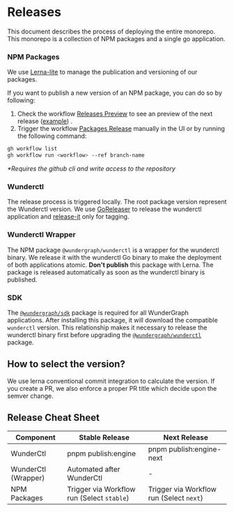 # Releases

This document describes the process of deploying the entire monorepo.
This monorepo is a collection of NPM packages and a single go application.

### NPM Packages

We use [Lerna-lite](https://github.com/ghiscoding/lerna-lite) to manage the publication and versioning of our packages.

If you want to publish a new version of an NPM package, you can do so by following:

1. Check the
   workflow [Releases Preview](https://github.com/wundergraph/wundergraph/actions/workflows/packages-release-preview.yaml)
   to see an preview of the next release ([example](https://github.com/wundergraph/wundergraph/actions/runs/2425016891))
   .
2. Trigger the
   workflow [Packages Release](https://github.com/wundergraph/wundergraph/actions/workflows/packages-release.yaml)
   manually in the UI or by running the following command:

```sh
gh workflow list
gh workflow run <workflow> --ref branch-name
```

_\*Requires the github cli and write access to the repository_

### Wunderctl

The release process is triggered locally. The root package version represent the Wunderctl version. We use [GoReleaser](https://goreleaser.com/) to release the wunderctl application
and [release-it](https://github.com/release-it/release-it) only for tagging.

### Wunderctl Wrapper

The NPM package `@wundergraph/wunderctl` is a wrapper for the wunderctl binary. We release it with the wunderctl Go
binary to make the deployment of both applications atomic. **Don't publish** this package with Lerna.
The package is released automatically as soon as the wunderctl binary is published.

### SDK

The [`@wundergraph/sdk`](https://github.com/wundergraph/wundergraph/tree/main/packages/sdk) package is required for all
WunderGraph applications. After installing this package, it will download the compatible `wunderctl` version. This
relationship makes it necessary to release the wunderctl binary first before upgrading
the [`@wundergraph/wunderctl`](https://github.com/wundergraph/wundergraph/tree/main/packages/wunderctl) package.

## How to select the version?

We use lerna conventional commit integration to calculate the version. If you create a PR, we also enforce a proper PR title which decide upon the semver change.

## Release Cheat Sheet

| Component           | Stable Release                             | Next Release                             |
| ------------------- | ------------------------------------------ | ---------------------------------------- |
| WunderCtl           | pnpm publish:engine                        | pnpm publish:engine-next                 |
| WunderCtl (Wrapper) | Automated after WunderCtl                  | -                                        |
| NPM Packages        | Trigger via Workflow run (Select `stable`) | Trigger via Workflow run (Select `next`) |
